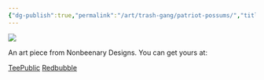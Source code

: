 ```yaml
---
{"dg-publish":true,"permalink":"/art/trash-gang/patriot-possums/","title":"Patriot Possums","tags":["Art","Other Trash Gang"]}
---
```



![](https://baserow-media.ams3.digitaloceanspaces.com/user_files/RIyBnbRE3a09DvGY7A2XbF0CUiZjg0DW_c8bcf208417d541de34992782ef540fcf082518eeb0d567603469c4e08234fae.jpg)

An art piece from Nonbeenary Designs. You can get yours at:

[TeePublic]()
[Redbubble]()
